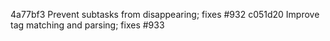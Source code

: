 4a77bf3 Prevent subtasks from disappearing; fixes #932
c051d20 Improve tag matching and parsing; fixes #933
